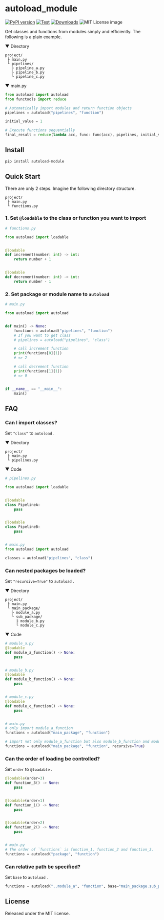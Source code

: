 # autoload_module

[![PyPI version](https://badge.fury.io/py/autoload-module.svg)](https://badge.fury.io/py/autoload-module)
[![Test](https://github.com/hiroki0525/autoload_module/actions/workflows/test.yml/badge.svg)](https://github.com/hiroki0525/autoload_module/actions/workflows/test.yml)
[![Downloads](https://pepy.tech/badge/autoload-module)](https://pepy.tech/project/autoload-module)
![MIT License image](<%5Bimage_url%5D(https://img.shields.io/badge/license-MIT-blue.svg?style=flat)>)

Get classes and functions from modules simply and efficiently.
The following is a plain example.

▼ Directory

```text
project/
 ├ main.py
 └ pipelines/
   ├ pipeline_a.py
   ├ pipeline_b.py
   └ pipeline_c.py
```

▼ main.py

```py
from autoload import autoload
from functools import reduce

# Automatically import modules and return function objects
pipelines = autoload("pipelines", "function")

initial_value = 1

# Execute functions sequentially
final_result = reduce(lambda acc, func: func(acc), pipelines, initial_value)
```

## Install

```bash
pip install autoload-module
```

## Quick Start

There are only 2 steps. Imagine the following directory structure.

```text
project/
 ├ main.py
 └ functions.py
```

### 1. Set `@loadable` to the class or function you want to import

```py
# functions.py

from autoload import loadable


@loadable
def increment(number: int) -> int:
    return number + 1


@loadable
def decrement(number: int) -> int:
    return number - 1
```

### 2. Set package or module name to `autoload`

```py
# main.py

from autoload import autoload


def main() -> None:
    functions = autoload("pipelines", "function")
    # If you want to get class
    # pipelines = autoload("pipelines", "class")

    # call increment function
    print(functions[0](1))
    # => 2

    # call decrement function
    print(functions[1](1))
    # => 0


if __name__ == "__main__":
    main()
```

## FAQ

### Can I import classes?

Set `"class"` to `autoload` .

▼ Directory

```text
project/
 ├ main.py
 └ pipelines.py
```

▼ Code

```py
# pipelines.py

from autoload import loadable


@loadable
class PipelineA:
    pass


@loadable
class PipelineB:
    pass


# main.py
from autoload import autoload

classes = autoload("pipelines", "class")
```

### Can nested packages be loaded?

Set `"recursive=True"` to `autoload` .

▼ Directory

```text
project/
 ├ main.py
 └ main_package/
   ├ module_a.py
   └ sub_package/
     ├ module_b.py
     └ module_c.py
```

▼ Code

```py
# module_a.py
@loadable
def module_a_function() -> None:
    pass


# module_b.py
@loadable
def module_b_function() -> None:
    pass


# module_c.py
@loadable
def module_c_function() -> None:
    pass


# main.py
# only import module_a_function
functions = autoload("main_package", "function")

# import not only module_a_function but also module_b_function and module_c_function
functions = autoload("main_package", "function", recursive=True)
```

### Can the order of loading be controlled?

Set `order` to `@loadable` .

```py
@loadable(order=3)
def function_3() -> None:
    pass


@loadable(order=1)
def function_1() -> None:
    pass


@loadable(order=2)
def function_2() -> None:
    pass


# main.py
# The order of `functions` is function_1, function_2 and function_3.
functions = autoload("package", "function")
```

### Can relative path be specified?

Set `base` to `autoload` .

```py
functions = autoload("..module_a", "function", base="main_package.sub_package")
```

## License

Released under the MIT license.
